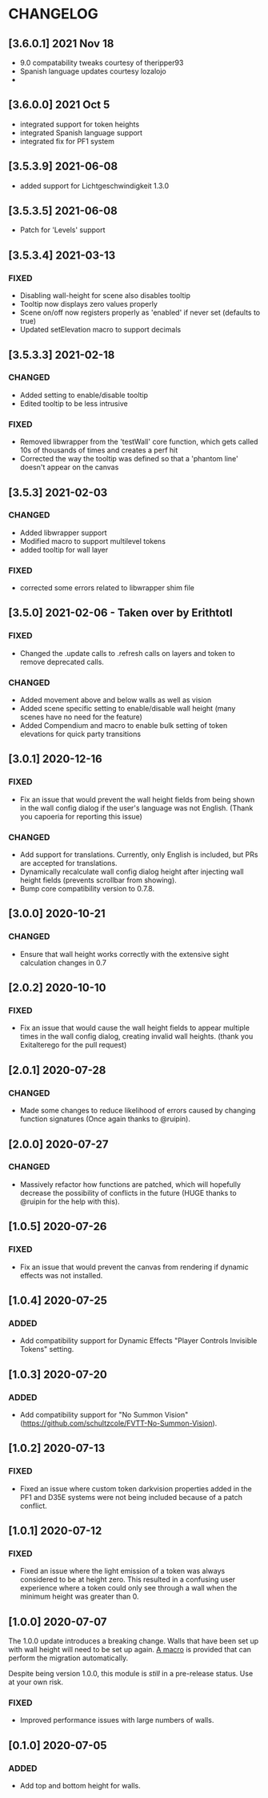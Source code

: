# CHANGELOG

## [3.6.0.1] 2021 Nov 18

  - 9.0 compatability tweaks courtesy of theripper93
  - Spanish language updates courtesy lozalojo
  - 
## [3.6.0.0] 2021 Oct 5

  -  integrated support for token heights
  -  integrated Spanish language support
  -  integrated fix for PF1 system
 
## [3.5.3.9] 2021-06-08

  -  added support for Lichtgeschwindigkeit 1.3.0

## [3.5.3.5] 2021-06-08

  - Patch for 'Levels' support


## [3.5.3.4] 2021-03-13

### FIXED

  - Disabling wall-height for scene also disables tooltip
  - Tooltip now displays zero values properly
  - Scene on/off now registers properly as 'enabled' if never set (defaults to true)
  - Updated setElevation macro to support decimals
  
## [3.5.3.3] 2021-02-18

### CHANGED

  - Added setting to enable/disable tooltip
  - Edited tooltip to be less intrusive

### FIXED

  - Removed libwrapper from the 'testWall' core function, which gets called 10s of thousands of times and creates a perf hit
  - Corrected the way the tooltip was defined so that a 'phantom line' doesn't appear on the canvas

## [3.5.3] 2021-02-03

### CHANGED

  - Added libwrapper support
  - Modified macro to support multilevel tokens
  - added tooltip for wall layer
  
### FIXED

  - corrected some errors related to libwrapper shim file
  
## [3.5.0] 2021-02-06 - Taken over by Erithtotl

### FIXED

- Changed the .update calls to .refresh calls on layers and token to remove deprecated calls.

### CHANGED

  - Added movement above and below walls as well as vision
  - Added scene specific setting to enable/disable wall height (many scenes have no need for the feature)
  - Added Compendium and macro to enable bulk setting of token elevations for quick party transitions

## [3.0.1] 2020-12-16

### FIXED

- Fix an issue that would prevent the wall height fields from being shown in the wall config dialog if the user's language was not English. (Thank you capoeria for reporting this issue)

### CHANGED

- Add support for translations. Currently, only English is included, but PRs are accepted for translations.
- Dynamically recalculate wall config dialog height after injecting wall height fields (prevents scrollbar from showing).
- Bump core compatibility version to 0.7.8.

## [3.0.0] 2020-10-21

### CHANGED

- Ensure that wall height works correctly with the extensive sight calculation changes in 0.7

## [2.0.2] 2020-10-10

### FIXED

- Fix an issue that would cause the wall height fields to appear multiple times in the wall config dialog, creating invalid wall heights. (thank you Exitalterego for the pull request)

## [2.0.1] 2020-07-28

### CHANGED

- Made some changes to reduce likelihood of errors caused by changing function signatures (Once again thanks to @ruipin).

## [2.0.0] 2020-07-27

### CHANGED

- Massively refactor how functions are patched, which will hopefully decrease the possibility of conflicts in the future (HUGE thanks to @ruipin for the help with this).

## [1.0.5] 2020-07-26

### FIXED

- Fix an issue that would prevent the canvas from rendering if dynamic effects was not installed.

## [1.0.4] 2020-07-25

### ADDED

- Add compatibility support for Dynamic Effects "Player Controls Invisible Tokens" setting.

## [1.0.3] 2020-07-20

### ADDED

- Add compatibility support for "No Summon Vision" (<https://github.com/schultzcole/FVTT-No-Summon-Vision>).

## [1.0.2] 2020-07-13

### FIXED

- Fixed an issue where custom token darkvision properties added in the PF1 and D35E systems were not being included because of a patch conflict.

## [1.0.1] 2020-07-12

### FIXED

- Fixed an issue where the light emission of a token was always considered to be at height zero. This resulted in a confusing user experience where a token could only see through a wall when the minimum height was greater than 0.

## [1.0.0] 2020-07-07

The 1.0.0 update introduces a breaking change. Walls that have been set up with wall height will need to be set up again. [A macro](/macros/0.1.0_to_1.0.0_migration.js) is provided that can perform the migration automatically.

Despite being version 1.0.0, this module is _still_ in a pre-release status. Use at your own risk.

### FIXED

- Improved performance issues with large numbers of walls.

## [0.1.0] 2020-07-05

### ADDED

- Add top and bottom height for walls.
